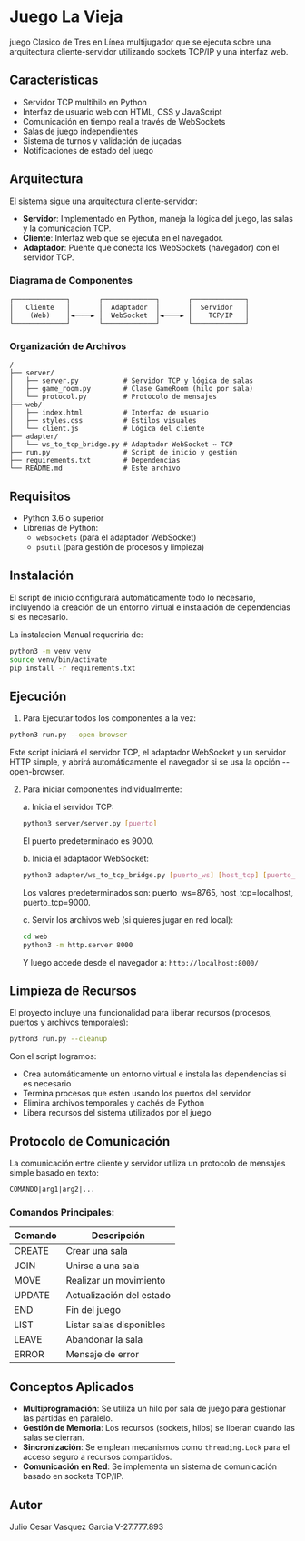 # Juego La Vieja

juego Clasico de Tres en Línea multijugador que se ejecuta sobre una arquitectura cliente-servidor utilizando sockets TCP/IP y una interfaz web.
## Características

- Servidor TCP multihilo en Python
- Interfaz de usuario web con HTML, CSS y JavaScript
- Comunicación en tiempo real a través de WebSockets
- Salas de juego independientes
- Sistema de turnos y validación de jugadas
- Notificaciones de estado del juego

## Arquitectura

El sistema sigue una arquitectura cliente-servidor:

- **Servidor**: Implementado en Python, maneja la lógica del juego, las salas y la comunicación TCP.
- **Cliente**: Interfaz web que se ejecuta en el navegador.
- **Adaptador**: Puente que conecta los WebSockets (navegador) con el servidor TCP.

### Diagrama de Componentes

```
┌─────────────┐       ┌─────────────┐       ┌─────────────┐
│   Cliente   │       │  Adaptador  │       │  Servidor   │
│    (Web)    │◄────► │  WebSocket  │◄────► │    TCP/IP   │
└─────────────┘       └─────────────┘       └─────────────┘
```

### Organización de Archivos

```
/
├── server/
│   ├── server.py           # Servidor TCP y lógica de salas
│   ├── game_room.py        # Clase GameRoom (hilo por sala)
│   └── protocol.py         # Protocolo de mensajes
├── web/
│   ├── index.html          # Interfaz de usuario
│   ├── styles.css          # Estilos visuales
│   └── client.js           # Lógica del cliente
├── adapter/
│   └── ws_to_tcp_bridge.py # Adaptador WebSocket ↔ TCP
├── run.py                  # Script de inicio y gestión
├── requirements.txt        # Dependencias
└── README.md               # Este archivo
```

## Requisitos

- Python 3.6 o superior
- Librerías de Python:
  - `websockets` (para el adaptador WebSocket)
  - `psutil` (para gestión de procesos y limpieza)

## Instalación

El script de inicio configurará automáticamente todo lo necesario, incluyendo la creación de un entorno virtual e instalación de dependencias si es necesario.

La instalacion Manual requeriria de:
```bash
python3 -m venv venv
source venv/bin/activate  
pip install -r requirements.txt
```

## Ejecución

1. Para Ejecutar todos los componentes a la vez:
```bash
python3 run.py --open-browser
```
Este script iniciará el servidor TCP, el adaptador WebSocket y un servidor HTTP simple,
y abrirá automáticamente el navegador si se usa la opción --open-browser.

2. Para iniciar componentes individualmente:

   a. Inicia el servidor TCP:
   ```bash
   python3 server/server.py [puerto]
   ```
   El puerto predeterminado es 9000.

   b. Inicia el adaptador WebSocket:
   ```bash
   python3 adapter/ws_to_tcp_bridge.py [puerto_ws] [host_tcp] [puerto_tcp]
   ```
   Los valores predeterminados son: puerto_ws=8765, host_tcp=localhost, puerto_tcp=9000.

   c. Servir los archivos web (si quieres jugar en red local):
   ```bash
   cd web
   python3 -m http.server 8000
   ```
   Y luego accede desde el navegador a: `http://localhost:8000/`

## Limpieza de Recursos

El proyecto incluye una funcionalidad para liberar recursos (procesos, puertos y archivos temporales):

```bash
python3 run.py --cleanup
```

Con el script logramos:
- Crea automáticamente un entorno virtual e instala las dependencias si es necesario
- Termina procesos que estén usando los puertos del servidor
- Elimina archivos temporales y cachés de Python
- Libera recursos del sistema utilizados por el juego

## Protocolo de Comunicación

La comunicación entre cliente y servidor utiliza un protocolo de mensajes simple basado en texto:

```
COMANDO|arg1|arg2|...
```

### Comandos Principales:

| Comando | Descripción              |
|---------|--------------------------|
| CREATE  | Crear una sala           |
| JOIN    | Unirse a una sala        |
| MOVE    | Realizar un movimiento   |
| UPDATE  | Actualización del estado |
| END     | Fin del juego            |
| LIST    | Listar salas disponibles |
| LEAVE   | Abandonar la sala        |
| ERROR   | Mensaje de error         |

## Conceptos Aplicados

- **Multiprogramación**: Se utiliza un hilo por sala de juego para gestionar las partidas en paralelo.
- **Gestión de Memoria**: Los recursos (sockets, hilos) se liberan cuando las salas se cierran.
- **Sincronización**: Se emplean mecanismos como `threading.Lock` para el acceso seguro a recursos compartidos.
- **Comunicación en Red**: Se implementa un sistema de comunicación basado en sockets TCP/IP.

## Autor

Julio Cesar Vasquez Garcia V-27.777.893